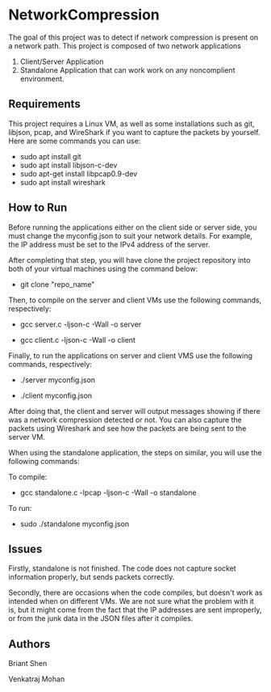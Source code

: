 # NetworkCompression

The goal of this project was to detect if network compression is present on a network path. 
This project is composed of two network applications
1. Client/Server Application 
2. Standalone Application that can work work on any noncomplient environment.

## Requirements

This project requires a Linux VM, as well as some installations such as git, libjson, pcap, and WireShark if you want to capture the packets by yourself.
Here are some commands you can use:
* sudo apt install git
* sudo apt install libjson-c-dev
* sudo apt-get install libpcap0.9-dev
* sudo apt install wireshark


## How to Run 

Before running the applications either on the client side or server side, you must change the myconfig.json to suit your network details. For example, the IP address must be set to the IPv4 address of the server. 

After completing that step, you will have clone the project repository into both of your virtual machines using the command below:

* git clone "repo_name"

Then, to compile on the server and client VMs use the following commands, respectively: 

* gcc server.c -ljson-c -Wall -o server

* gcc client.c -ljson-c -Wall -o client


Finally, to run the applications on server and client VMS use the following commands, respectively:

* ./server myconfig.json 

* ./client myconfig.json 

After doing that, the client and server will output messages showing if there was a network compression detected or not.
You can also capture the packets using Wireshark and see how the packets are being sent to the server VM.

When using the standalone application, the steps on similar, you will use the following commands:

To compile:

* gcc standalone.c -lpcap -ljson-c -Wall -o standalone

To run:

* sudo ./standalone myconfig.json 

## Issues

Firstly, standalone is not finished. The code does not capture socket information properly, but sends packets correctly. 

Secondly, there are occasions when the code compiles, but doesn't work as intended when on different VMs. We are not sure what the problem with it is, but it might come from the fact that the IP addresses are sent improperly, or from the junk data in the JSON files after it compiles.

## Authors
Briant Shen

Venkatraj Mohan
